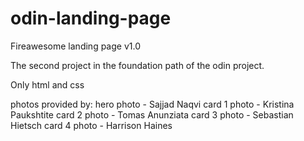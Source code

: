 # odin-landing-page
Fireawesome landing page v1.0

The second project in the foundation path of the odin project.

Only html and css

photos provided by:
  hero photo - Sajjad Naqvi
  card 1 photo - Kristina Paukshtite
  card 2 photo - Tomas Anunziata
  card 3 photo - Sebastian Hietsch
  card 4 photo - Harrison Haines